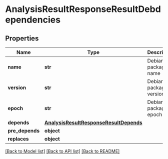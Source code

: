 # AnalysisResultResponseResultDebdependencies

## Properties
Name | Type | Description | Notes
------------ | ------------- | ------------- | -------------
**name** | **str** | Debian package name |
**version** | **str** | Debian package version |
**epoch** | **str** | Debian package epoch |
**depends** | [**AnalysisResultResponseResultDepends**](AnalysisResultResponseResultDepends.md) |  |
**pre_depends** | **object** |  |
**replaces** | **object** |  |

[[Back to Model list]](../README.md#documentation-for-models) [[Back to API list]](../README.md#documentation-for-api-endpoints) [[Back to README]](../README.md)

